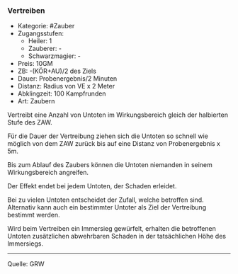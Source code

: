 ### Vertreiben

- Kategorie: #Zauber
- Zugangsstufen:
  - Heiler: 1
  - Zauberer: -
  - Schwarzmagier: -
- Preis: 10GM
- ZB: -(KÖR+AU)/2 des Ziels
- Dauer: Probenergebnis/2 Minuten
- Distanz: Radius von VE x 2 Meter
- Abklingzeit: 100 Kampfrunden
- Art: Zaubern

Vertreibt eine Anzahl von Untoten im Wirkungsbereich gleich der halbierten Stufe des ZAW.

Für die Dauer der Vertreibung ziehen sich die Untoten so schnell wie möglich von dem ZAW zurück bis auf eine Distanz von Probenergebnis x 5m.

Bis zum Ablauf des Zaubers können die Untoten niemanden in seinem Wirkungsbereich angreifen.

Der Effekt endet bei jedem Untoten, der Schaden erleidet.

Bei zu vielen Untoten entscheidet der Zufall, welche betroffen sind. Alternativ kann auch ein bestimmter Untoter als Ziel der Vertreibung bestimmt werden.

Wird beim Vertreiben ein Immersieg gewürfelt, erhalten die betroffenen Untoten zusätzlichen abwehrbaren Schaden in der tatsächlichen Höhe des Immersiegs.

---

Quelle: GRW

